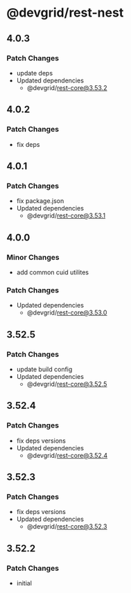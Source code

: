 # @devgrid/rest-nest

## 4.0.3

### Patch Changes

- update deps
- Updated dependencies
  - @devgrid/rest-core@3.53.2

## 4.0.2

### Patch Changes

- fix deps

## 4.0.1

### Patch Changes

- fix package.json
- Updated dependencies
  - @devgrid/rest-core@3.53.1

## 4.0.0

### Minor Changes

- add common cuid utilites

### Patch Changes

- Updated dependencies
  - @devgrid/rest-core@3.53.0

## 3.52.5

### Patch Changes

- update build config
- Updated dependencies
  - @devgrid/rest-core@3.52.5

## 3.52.4

### Patch Changes

- fix deps versions
- Updated dependencies
  - @devgrid/rest-core@3.52.4

## 3.52.3

### Patch Changes

- fix deps versions
- Updated dependencies
  - @devgrid/rest-core@3.52.3

## 3.52.2

### Patch Changes

- initial
